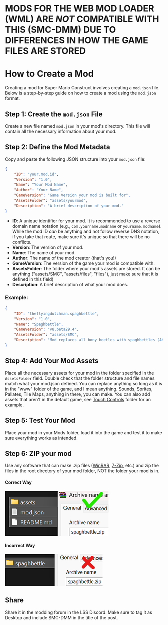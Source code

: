 # MODS FOR THE WEB MOD LOADER (WML) ARE *NOT* COMPATIBLE WITH THIS (SMC-DMM) DUE TO DIFFERENCES IN HOW THE GAME FILES ARE STORED

# How to Create a Mod
Creating a mod for Super Mario Construct involves creating a `mod.json` file. Below is a step-by-step guide on how to create a mod using the `mod.json` format.

## Step 1: Create the `mod.json` File
Create a new file named `mod.json` in your mod's directory. This file will contain all the necessary information about your mod.

## Step 2: Define the Mod Metadata

Copy and paste the following JSON structure into your `mod.json` file:

```json
{
	"ID": "your.mod.id",
	"Version": "1.0",
	"Name": "Your Mod Name",
	"Author": "Your Name",
	"GameVersion": "Game Version your mod is built for",
	"AssetsFolder": "assets/yourmod",
	"Description": "A brief description of your mod."
}
```

- **ID**: A unique identifier for your mod. It is recommended to use a reverse domain name notation (e.g., `com.yourname.modname` or `yourname.modname`). While the mod ID *can* be anything and not follow reverse DNS notation, if you take that route, make sure it's unique so that there will be no conflicts.
- **Version**: The version of your mod.
- **Name**: The name of your mod.
- **Author**: The name of the mod creator (that's you!)
- **GameVersion**: The version of the game your mod is compatible with.
- **AssetsFolder**: The folder where your mod's assets are stored. It can be anything ("assets/SMC", "assets/files", "files"), just make sure that it is defined in this field)
- **Description**: A brief description of what your mod does.
### Example:
```json
{
	"ID": "theflyingdutchman.spaghbettle",
	"Version": "1.0",
	"Name": "Spaghbettle",
	"GameVersion": "v8.beta29.4",
	"AssetsFolder": "assets/SMC",
	"Description": "Mod replaces all bony beetles with spaghbettles (AKA pastabeetle) in both gamestyles of Super Mario Construct."
}
```

## Step 4: Add Your Mod Assets
Place all the necessary assets for your mod in the folder specified in the `AssetsFolder` field. Double check that the folder structure and file names match what your mod.json defined. You can replace anything so long as it is in the "www" folder of the game, and I mean anything. Sounds, Sprites, Pallates, Tile Maps, anything in there, you can make. You can also add assets that aren't in the default game, see [Touch Controls](https://github.com/WINRARisyou/SMC-Desktop-Mod-Manager/blob/main/Example%20Mods/Touch%20Controls/README.md) folder for an example.

## Step 5: Test Your Mod
Place your mod in your Mods folder, load it into the game and test it to make sure everything works as intended.

## Step 6: ZIP your mod
Use any software that can make .zip files ([WinRAR](https://www.rarlab.com/), [7-Zip](https://7-zip.org/), etc.) and zip the files in the root directory of your mod folder, NOT the folder your mod is in.
#### Correct Way
![Correct](correct.png)
#### Incorrect Way
![Incorrect](incorrect.png)

## Share
Share it in the modding forum in the LSS Discord. Make sure to tag it as Desktop and include SMC-DMM in the title of the post.
